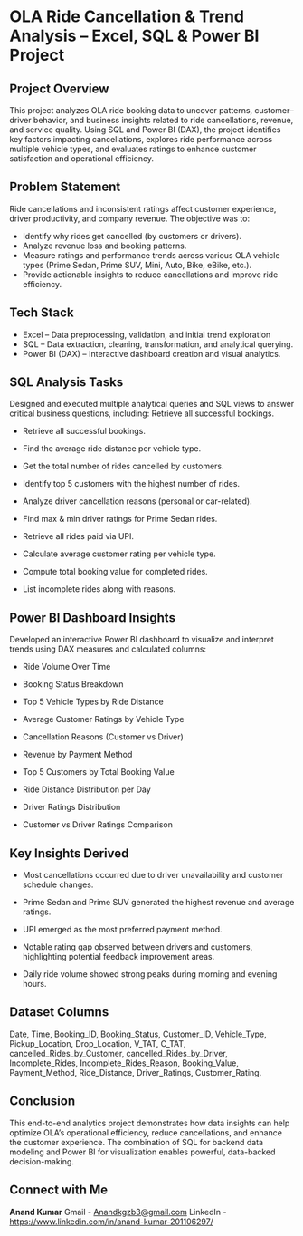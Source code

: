 # OLA Ride Cancellation & Trend Analysis – Excel, SQL & Power BI Project
## Project Overview
This project analyzes OLA ride booking data to uncover patterns, customer–driver behavior, and business insights related to ride cancellations, revenue, and service quality. Using SQL and Power BI (DAX), the project identifies key factors impacting cancellations, explores ride performance across multiple vehicle types, and evaluates ratings to enhance customer satisfaction and operational efficiency.
## Problem Statement
Ride cancellations and inconsistent ratings affect customer experience, driver productivity, and company revenue. The objective was to:
- Identify why rides get cancelled (by customers or drivers).
- Analyze revenue loss and booking patterns.
- Measure ratings and performance trends across various OLA vehicle types (Prime Sedan, Prime SUV, Mini, Auto, Bike, eBike, etc.).
- Provide actionable insights to reduce cancellations and improve ride efficiency.

## Tech Stack
- Excel – Data preprocessing, validation, and initial trend exploration
- SQL – Data extraction, cleaning, transformation, and analytical querying.
- Power BI (DAX) – Interactive dashboard creation and visual analytics.

## SQL Analysis Tasks
Designed and executed multiple analytical queries and SQL views to answer critical business questions, including:
Retrieve all successful bookings.

- Retrieve all successful bookings.

- Find the average ride distance per vehicle type.

- Get the total number of rides cancelled by customers. 

- Identify top 5 customers with the highest number of rides.

- Analyze driver cancellation reasons (personal or car-related).

- Find max & min driver ratings for Prime Sedan rides.

- Retrieve all rides paid via UPI.

- Calculate average customer rating per vehicle type.

- Compute total booking value for completed rides.

- List incomplete rides along with reasons.

## Power BI Dashboard Insights
Developed an interactive Power BI dashboard to visualize and interpret trends using DAX measures and calculated columns:

- Ride Volume Over Time

- Booking Status Breakdown

- Top 5 Vehicle Types by Ride Distance

- Average Customer Ratings by Vehicle Type

- Cancellation Reasons (Customer vs Driver)

- Revenue by Payment Method

- Top 5 Customers by Total Booking Value

- Ride Distance Distribution per Day

- Driver Ratings Distribution

- Customer vs Driver Ratings Comparison

## Key Insights Derived

- Most cancellations occurred due to driver unavailability and customer schedule changes.

- Prime Sedan and Prime SUV generated the highest revenue and average ratings.

- UPI emerged as the most preferred payment method.

- Notable rating gap observed between drivers and customers, highlighting potential feedback improvement areas.

- Daily ride volume showed strong peaks during morning and evening hours.

## Dataset Columns

Date, Time, Booking_ID, Booking_Status, Customer_ID, Vehicle_Type, Pickup_Location, Drop_Location, V_TAT, C_TAT, cancelled_Rides_by_Customer, cancelled_Rides_by_Driver, Incomplete_Rides, Incomplete_Rides_Reason, Booking_Value, Payment_Method, Ride_Distance, Driver_Ratings, Customer_Rating.

## Conclusion

This end-to-end analytics project demonstrates how data insights can help optimize OLA’s operational efficiency, reduce cancellations, and enhance the customer experience. The combination of SQL for backend data modeling and Power BI for visualization enables powerful, data-backed decision-making.

## Connect with Me 
**Anand Kumar** 
Gmail - Anandkgzb3@gmail.com
LinkedIn - https://www.linkedin.com/in/anand-kumar-201106297/

 
